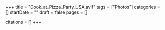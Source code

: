 +++
title = "Dook_at_Pizza_Party_USA.avif"
tags = ["Photos"]
categories = []
startDate = ""
draft = false
pages = []

citations = []
+++
